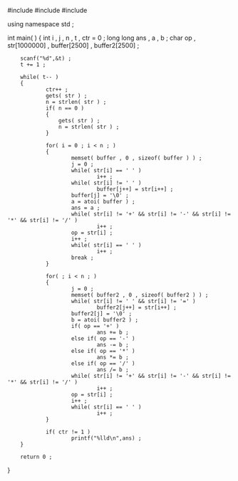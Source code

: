 #include<cstdio>
#include<cstring>
#include<cstdlib>
 
using namespace std ;
 
int main( )
{
        int i , j , n , t , ctr = 0 ;
        long long ans , a , b ;
        char op , str[1000000] , buffer[2500] , buffer2[2500] ;
    
        scanf("%d",&t) ;
        t += 1 ;
        
        while( t-- )
        {
                ctr++ ;
                gets( str ) ;
                n = strlen( str ) ;
                if( n == 0 )
                {
                    gets( str ) ;
                    n = strlen( str ) ;
                }
                
                for( i = 0 ; i < n ; )
                {
                        memset( buffer , 0 , sizeof( buffer ) ) ;
                        j = 0 ;
                        while( str[i] == ' ' )
                                i++ ;
                        while( str[i] != ' ' )
                                buffer[j++] = str[i++] ;
                        buffer[j] = '\0' ;
                        a = atoi( buffer ) ;
                        ans = a ;
                        while( str[i] != '+' && str[i] != '-' && str[i] != '*' && str[i] != '/' )
                                i++ ;
                        op = str[i] ;
                        i++ ;
                        while( str[i] == ' ' )
                                i++ ;
                        break ;
                }
                 
                for( ; i < n ; )
                {
                        j = 0 ;
                        memset( buffer2 , 0 , sizeof( buffer2 ) ) ;
                        while( str[i] != ' ' && str[i] != '=' )
                                buffer2[j++] = str[i++] ;
                        buffer2[j] = '\0' ;
                        b = atoi( buffer2 ) ;
                        if( op == '+' )
                                ans += b ;
                        else if( op == '-' )
                                ans -= b ;
                        else if( op == '*' ) 
                                ans *= b ;
                        else if( op == '/' )
                                ans /= b ; 
                        while( str[i] != '+' && str[i] != '-' && str[i] != '*' && str[i] != '/' )
                                i++ ;
                        op = str[i] ;
                        i++ ;
                        while( str[i] == ' ' )
                                i++ ;
                }
                
                if( ctr != 1 )
                        printf("%lld\n",ans) ;
        }
        
        return 0 ; 
}
